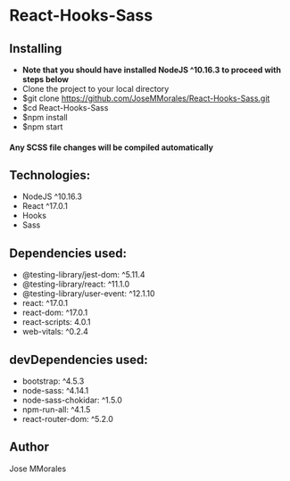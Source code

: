 # React-Hooks-Sass

## Installing
* **Note that you should have installed NodeJS ^10.16.3 to proceed with steps below**
* Clone the project to your local directory
* $git clone https://github.com/JoseMMorales/React-Hooks-Sass.git
* $cd React-Hooks-Sass
* $npm install
* $npm start

#### Any SCSS file changes will be compiled automatically 

## Technologies:
* NodeJS ^10.16.3
* React ^17.0.1
* Hooks
* Sass

## Dependencies used: 
* @testing-library/jest-dom: ^5.11.4
* @testing-library/react: ^11.1.0
* @testing-library/user-event: ^12.1.10
* react: ^17.0.1
* react-dom: ^17.0.1
* react-scripts: 4.0.1
* web-vitals: ^0.2.4

## devDependencies used: 
* bootstrap: ^4.5.3
* node-sass: ^4.14.1
* node-sass-chokidar: ^1.5.0
* npm-run-all: ^4.1.5
* react-router-dom: ^5.2.0

## Author
Jose MMorales